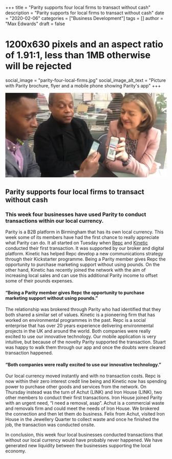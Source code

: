 +++
title = "Parity supports four local firms to transact without cash"
description = "Parity supports for local firms to transact without cash"
date = "2020-02-06"
categories = ["Business Development"]
tags = []
author = "Max Edwards"
draft = false
# 1200x630 pixels and an aspect ratio of 1.91:1, less than 1MB otherwise will be rejected
social_image = "parity-four-local-firms.jpg"
social_image_alt_text = "Picture with Parity brochure, flyer and a mobile phone showing Parity's app"
+++

![Parity Four Local Firms](parity-four-local-firms.jpg)

## Parity supports four local firms to transact without cash

### This week four businesses have used Parity to conduct transactions within our local currency.

Parity is a B2B platform in Birmingham that has its own local currency. This week some of its members have had the first chance to really appreciate what Parity can do. It all started on Tuesday when [Repc](https://repcltd.co.uk) and [Kinetic](https://kineticpr.co.uk) conducted their first transaction. It was supported by our broker and digital platform. Kinetic has helped Repc develop a new communications strategy through their Kickstarter programme. Being a Parity member gives Repc the opportunity to purchase marketing support without using pounds. On the other hand, Kinetic has recently joined the network with the aim of increasing local sales and can use this additional Parity income to offset some of their pounds expenses. 

#### “Being a Parity member gives Repc the opportunity to purchase marketing support without using pounds.”

The relationship was brokered through Parity who had identified that they both shared a similar set of values. Kinetic is a pioneering firm that has worked on environmental programmes in the past. Repc is a social enterprise that has over 20 years experience delivering environmental projects in the UK and around the world. Both companies were really excited to use our innovative technology. Our mobile application is very intuitive, but because of the novelty Parity supported the transaction. Stuart was happy to walk them through our app and once the doubts were cleared transaction happened. 

#### “Both companies were really excited to use our innovative technology.”

Our local currency moved instantly and with no transaction costs. Repc is now within their zero interest credit line being and Kinetic now has spending power to purchase other goods and services from the network. On Thursday instead was the turn of Achut (LINK) and Iron House (LINK), two other members to conduct their first transactions. Iron House joined Parity with an urgent need, “I need a removal, asap”. Achut is a commercial waste and removals firm and could meet the needs of Iron House. We brokered the connection and then let them do business. Felix from Achut, visited Iron House in the Jewellery Quarter to collect waste and once he finished the job, the transaction was conducted onsite.

In conclusion, this week four local businesses conducted transactions that without our local currency would have probably never happened. We have generated new liquidity between the businesses supporting the local economy.
